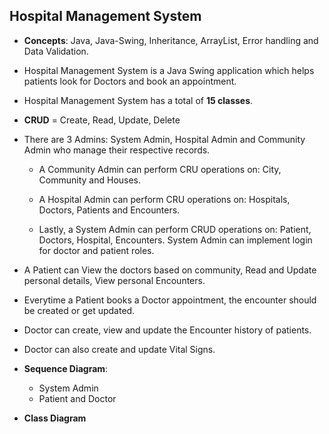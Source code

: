 ## Hospital Management System

 * **Concepts**: Java, Java-Swing, Inheritance, ArrayList, Error handling and Data Validation.  
 * Hospital Management System is a Java Swing application which helps patients look for Doctors and book an appointment.
 *  Hospital Management System has a total of **15 classes**.  
 *  **CRUD** = Create, Read, Update, Delete
 * There are 3 Admins: System Admin, Hospital Admin and Community Admin who manage their respective records.
	 * A Community Admin can perform CRU operations on: City, Community and
	   Houses.

	 * A Hospital Admin can perform CRU operations on: Hospitals, Doctors, Patients and Encounters.
	 * Lastly, a System Admin can perform CRUD operations on: Patient, Doctors, Hospital, Encounters. System Admin can implement login for doctor and patient roles.   

 * A Patient can View the doctors based on community, Read and Update personal details, View personal Encounters.
 * Everytime a Patient books a Doctor appointment, the encounter should be created or get updated. 

 * Doctor can create, view and update the Encounter history of patients.
 * Doctor can also create and update Vital Signs.

 * **Sequence Diagram**:
	 * System Admin
	 * Patient and Doctor

 * **Class Diagram**
